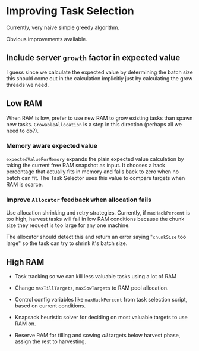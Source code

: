 # Improving Task Selection

Currently, very naive simple greedy algorithm.

Obvious improvements available.

## Include server `growth` factor in expected value

I guess since we calculate the expected value by determining the batch
size this should come out in the calculation implicitly just by
calculating the grow threads we need.

## Low RAM

When RAM is low, prefer to use new RAM to grow existing tasks than
spawn new tasks. `GrowableAllocation` is a step in this direction
(perhaps all we need to do?).

### Memory aware expected value

`expectedValueForMemory` expands the plain expected value calculation by
taking the current free RAM snapshot as input. It chooses a hack
percentage that actually fits in memory and falls back to zero when no
batch can fit. The Task Selector uses this value to compare targets when
RAM is scarce.

### Improve `Allocator` feedback when allocation fails

Use allocation shrinking and retry strategies. Currently, if
`maxHackPercent` is too high, harvest tasks will fail in low RAM
conditions because the chunk size they request is too large for any
one machine.

The allocator should detect this and return an error saying
"`chunkSize` too large" so the task can try to shrink it's batch size.

## High RAM

- Task tracking so we can kill less valuable tasks using a lot of RAM

- Change `maxTillTargets`, `maxSowTargets` to RAM pool allocation.

- Control config variables like `maxHackPercent` from task selection
  script, based on current conditions.

- Knapsack heuristic solver for deciding on most valuable targets to
  use RAM on.

- Reserve RAM for tilling and sowing _all_ targets below harvest
  phase, assign the rest to harvesting.
